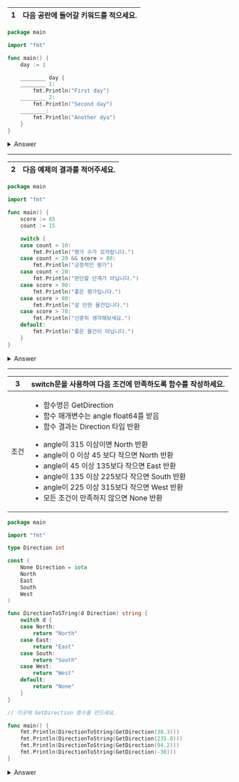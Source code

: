 1 | 다음 공란에 들어갈 키워드를 적으세요.
:--:|:--

```go
package main

import "fmt"

func main() {
    day := 1

    ________ day {
    ________ 1:
        fmt.Println("First day")
    ________ 2:
        fmt.Println("Second day")
    ________:
        fmt.Println("Another dya")
    }
}
```

<details>
<summary> Answer </summary>

```go
package main

import "fmt"

func main() {
    day := 1

    switch day {
    case 1:
        fmt.Println("First day")
    case 2:
        fmt.Println("Second day")
    default:
        fmt.Println("Another dya")
    }
}
```

</details>

---

2 | 다음 예제의 결과를 적어주세요.
:--:|:--

```go
package main

import "fmt"

func main() {
    score := 85
    count := 15

    switch {
    case count < 10:
        fmt.Println("평가 수가 모자랍니다.")
    case count < 20 && score > 80:
        fmt.Println("긍정적인 평가")
    case count < 20:
        fmt.Println("판단할 단계가 아닙니다.")
    case score > 90:
        fmt.Println("좋은 평가입니다.")
    case score > 80:
        fmt.Println("살 만한 물건입니다.")
    case score > 70:
        fmt.Println("신중히 생각해보세요.")
    default:
        fmt.Println("좋은 물건이 아닙니다.")
    }
}
```

<details>
<summary> Answer </summary>

```sh
긍정적인 평가
```

</details>

---

3 | switch문을 사용하여 다음 조건에 만족하도록 함수를 작성하세요.
:--:|:--
조건 | <ul><li>함수명은 GetDirection</li><li>함수 매개변수는 angle float64를 받음</li><li>함수 결과는 Direction 타입 반환</li></ul><ul><li>angle이 315 이상이면 North 반환</li><li>angle이 0 이상 45 보다 작으면 North 반환</li><li>angle이 45 이상 135보다 작으면 East 반환</li><li>angle이 135 이상 225보다 작으면 South 반환</li><li>angle이 225 이상 315보다 작으면 West 반환</li><li>모든 조건이 만족하지 않으면 None 반환</li></ul>

```go
package main

import "fmt"

type Direction int

const (
	None Direction = iota
	North
	East
	South
	West
)

func DirectionToSTring(d Direction) string {
	switch d {
	case North:
		return "North"
	case East:
		return "East"
	case South:
		return "South"
	case West:
		return "West"
	default:
		return "None"
	}
}

// 이곳에 GetDirection 함수를 만드세요.

func main() {
	fmt.Println(DirectionToString(GetDirection(38.3)))
	fmt.Println(DirectionToString(GetDirection(235.8)))
	fmt.Println(DirectionToString(GetDirection(94.2)))
	fmt.Println(DirectionToString(GetDirection(-30)))
}
```

<details>
<summary> Answer </summary>

```go
// q10.03.go
package main

import "fmt"

type Direction int

const (
	None Direction = iota
	North
	East
	South
	West
)

func DirectionToString(d Direction) string {
	switch d {
	case North:
		return "North"
	case East:
		return "East"
	case South:
		return "South"
	case West:
		return "West"
	default:
		return "None"
	}
}

func GetDirection(angle float64) Direction {
	switch {
	case angle >= 315, angle >= 0 && angle < 45:
		return North
	case angle >= 45 && angle < 135:
		return East
	case angle >= 135 && angle < 225:
		return South
	case angle >= 225 && angle < 315:
		return West
	default:
		return None
	}
}

func main() {
	fmt.Println(DirectionToString(GetDirection(38.3)))
	fmt.Println(DirectionToString(GetDirection(235.8)))
	fmt.Println(DirectionToString(GetDirection(94.2)))
	fmt.Println(DirectionToString(GetDirection(-30)))
}
```

[q10.03.go](./q10.03/q10.03.go)

</details>
